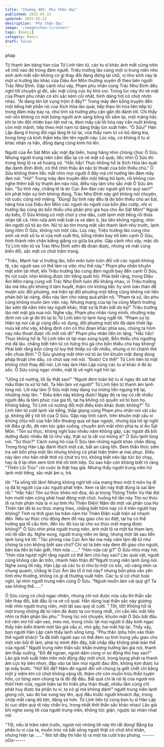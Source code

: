 ```yaml
---
title: "Chương 405: Phụ thân đại"
published: 2025-05-22
updated: 2025-05-22
description: 'Phụ thân đại'
image: '/images/han-li/cover/'
tags: [HanLi]
category: HanLi
draft: false
---
```


pháp

Từ thanh âm băng hàn của Tử Linh tiên tử, các tu sĩ khác ánh
mắt cũng nhìn về chỗ nào đó trong đám người.
Triệu trưởng lão cùng một vị trung niên nho sinh ánh mắt vẫn
không có gì thay đổi đang đứng tại chỗ, vị nho sinh này là một vị
trưởng lão khác của Diệu Âm Môn thường xuyên đi theo bên
người Trác Như Đình.
Gặp cảnh như vậy, Phạm phu nhân cùng Trác Như Đình đều nghĩ
tới chuyện gì đó, sắc mặt cũng cực kỳ khó coi.
Trong lúc này thì vẻ mặt của Phạm phu nhân có khí sắc kém cõi
nhất, hình dáng hơi có chút nhớn nhác.
"Ai đang lén lút vụng trộm ở đây?" Trong mây đen bỗng truyền
đến một tiếng hét phẫn nộ của Xích Hỏa lão quái, tiếp theo lôi hỏa
liên tiếp từ trong đám mây bay ra, như linh xà hướng phụ cận gần
đó đánh tới.
Chỉ thấy nơi vốn không có một bóng người ánh sáng bỗng tối
sầm lại, một mảng hắc khí to lớn đột nhiên bạo liệt mở ra, đem
mấy cái lôi hỏa này cắn nuốt không còn một mảnh, tiếp theo một
nam tử dáng thấp lùn xuất hiện.
"Ô Sửu!"
Hàn Lập đang ở trong đội ngũ lặng lẽ lùi lại, vừa thấy nam tử có
bộ dáng kia, trong lòng cả kinh thầm kêu lên tên người này.
Lúc này, có không ít tu sĩ khác nhận ra hắn, đồng dạng cũng kinh
hô lên.

Người của Ẩn Sát Môn sắc mặt đại biến, hung hăng nhìn chòng
chọc Ô Sửu.
Nhưng người trung niên cầm đầu lại có vẻ mặt cổ quái, liếc nhìn
Ô Sửu thì trong lòng lộ ra vẻ hoảng sợ.
"Hắc hắc! Thực không hổ là Xích Hỏa lão quái đại danh đỉnh đỉnh,
có thể nhìn thấu ẩn nặc bí thuật của bổn thiếu chủ." Ô Sửu không
thèm liếc mắt nhìn mọi người ở đây mà chỉ hướng lên đám mây
đen nói.
"Hừ!" Trong mây đen truyền đến một tiếng hừ lạnh, rồi không còn
nghe thêm bất kỳ thanh âm nào nữa, điều này làm cho sắc mặt Ô
Sửu âm hàn.
"Sự tình này, chẳng lẽ là do Cực Âm đảo các ngươi giở trò quỷ
sao?" khi phát hiện sự tình không đúng, Trác Như Đình nãy giờ
không nói chuyện, rút cuộc cũng mở miệng.
"Đúng! Sự tình này đều là do bổn thiếu chủ an bài, hàng hóa của
Diệu Âm Môn các ngươi do người của bổn đảo cướp, nhị vị
trưởng lão cũng do bổn thiếu chủ phân phó giá họa cho Ẩn Sát
Môn!"
Ngoài dự kiến, Ô Sửu không có một chút ý che dấu, cười lạnh
một tiếng rồi thừa nhận tất cả. Hơn nữa ánh mắt toát ra vẻ dâm ô,
láo liên không ngừng, nhìn lên người nữ tử áo tím.
Nử tử áo tím trong mắt vẫn thanh lãnh như trước, lạnh lùng nhìn
Ô Sửu, không nói một câu.
Lúc này, Triệu trưởng lão cùng nho sinh và một số tu sĩ vừa mới
xuất thủ, bỗng nhiên bay tới bên cạnh Ô Sửu, hình thành nên
chân kiềng giằng co giữa ba phe.
Gặp cảnh như vậy, mặc dù Tử Linh tiên tử và Trác Như Đình sớm
đã đoán được, nhưng vẻ mặt cũng biến đổi, sắc mặt có chút trầm
trọng.

"Triệu, Mạnh hai vị trưởng lão, bổn môn luôn luôn đối với các
ngươi không tệ, các ngươi sao có thể làm ra việc như thế này."
Phạm phu nhân khuôn mặt sớm tái nhợt, khi Triệu trưởng lão
cùng đám người bay đến cạnh Ô Sửu, thì rút cuộc nhịn không
được lớn tiếng quát hỏi.
Phải biết rằng, trong Diệu Âm Môn nàng cùng với Trác Như Đình
luôn đối kháng nhau, vì Triệu trưởng lão mà tiêu phí không ít tâm
huyết, thậm chí không tiếc hy sinh bản thân để mượn sức đối
phương, mà hiện tại đối phương một tiếng cũng không nói liền
phản bội lại nàng, điều này làm cho nàng quá phẫn nộ.
"Phạm tả sứ, lão phu cũng không muốn làm việc này. Nhưng
mạng của tại hạ cùng Mạnh trưởng lão sớm đã nằm trên tay
người khác, thật sự là thân bất do kỷ!" Triệu trưởng lão nét mặt
già nua nói.
Nghe vậy, Phạm phu nhân rùng mình, nhướng mày định nói cái gì
đó thì lại bị Tử Linh tiên tử lạnh lùng ngắt lời.
"Phạm sư tỷ. Hiện tại nói cái gì cũng đều vô dụng, đối phương
một khi đã dám thiết lập mưu kế như vậy, khẳng định còn có thủ
đoạn khác phía sau, chúng ta hôm nay nếu thoát được rồi mới nói
đi!"
Phạm phu nhân liền im lặng.
"Hắc hắc! Thực không hổ là Tử Linh tiên tử tài mạo song tuyệt.
Bổn thiếu chủ ngưỡng mộ đã lâu. chẳng biết tiên tử có hứng thú
gả cho bổn thiếu chủ hay không! Phải biết rằng bổn công tử tuy
thê thiếp có rất nhiều, nhưng vị trí chánh thê vẫn chưa định." Ô
Sửu giương mắt nhìn nử tử áo tím khuôn mặt đang dùng pháp
thuật che dấu, có chút say mê nói.
"Được! Có thể!" Tử Linh tiên tử mặt không chút thay đổi nói.
Lời này làm Hàn Lập cùng các tu sĩ khác ở đó bị sốc.
Ô Sửu cũng ngạc nhiên, mặt lộ vẻ nghi ngờ hỏi lại:

"Uông cô nương, lời ấy thật sao!"
"Ngươi đem toàn bộ tu sĩ ngày đó sát hại mẫu thân ta xử tử hết.
Ta liền làm vợ ngươi!" Tử Linh tiên tử thanh âm lạnh lùng nói.
Lời này làm Ô Sửu mặt mày đang vui mừng liền ngưng trệ lại,
nhướng mày lên.
" Điều kiện này không được! Ngày đó ra tay có rất nhiều người
đều là tâm phúc của gia tổ, tại hạ không có quyền xử tử bọn họ.
Không bằng, Tử Linh cô nương đổi một điều kiện khác được
không?"
Tử Linh tiên tử cười lạnh vài tiếng, thấp giọng cùng Phạm phu
nhân nói vài câu gì, không để ý tới lời của Ô Sửu.
Gặp này tình cảnh, trên khuôn mặt xấu xí không chịu nổi của hắn
liền thoáng qua vẻ bạo ngược, nhưng tựa hồ lại nghĩ tới điều gì
đó, đè nén tức giận xuống, chuyển ánh mắt nhìn phía tu sĩ Ẩn Sát
Môn.
"Tôn sư thúc, không nghĩ bao nhiêu năm không gặp, các ngươi đã
bồi dưỡng được nhiều đệ tử như vậy, thật sự là rất vui mừng a!" Ô
Sửu lạnh lùng nói.
"Sư thúc?"
Cách xưng hô của Ô Sửu làm những người khác chấn động.
Trong lòng Hàn Lập đánh thịch một cái, bất an càng lớn. Đem
thần thức sớm tra xét bốn phía một lần nhưng không có phát hiện
thêm ai mai phục.
Điều này làm cho hắn nhất thời có chút trù trừ, không biết nên lập
tức bỏ chạy, hay là ở lại nhìn xem tình thế rồi tính tiếp.
Dù sao hắn còn không biết rõ ràng "Thiên Lôi Trúc" rút cuộc là
thật hay giả.
Nhưng thấy người trung niên hừ lạnh một tiếng, sắc mặt âm u, trả

lời:
"Ta sống tốt lắm! Nhưng không nghĩ tới vừa mang theo một ít môn
hạ đi ra đã bị người của các ngươi phát hiện. Xem ra lần này thật
đúng là sai lầm rồi."
"Hắc hắc! Tôn sư thúc khéo nói đùa, dù ai trong Thông Thiên Vụ
Hải đợi hơn mười năm cũng phải hoạt động một chút, huống hồ
lần này Tôn sư thúc đi ra hơn phân nửa là vì sự tình Hư Thiên
Điện! Năm đó một vài phần của Hư Thiên tàn đồ bị sư thúc mang
theo, chẳng biết hôm nay có ở trên người hay không? Tính ra thời
gian ba trăm năm Hư Thiên Điện xuất hiện sẽ nhanh đến. Nếu sư
thúc chủ động đem đồ này giao cho sư điệt, tại hạ có thể hướng
gia tổ cầu tình, đến lúc đó lưu lại cho sư thúc một mạng được
không?" Ô Sửu nhìn phía người trung niên, ánh mắt lộ ra một tia
tham lam, nói lời dẫn dụ.
Nghe xong, người trung niên im lặng, nhưng một lát sau liền lạnh
lùng trả lời:
"Tác phong của Cực Âm lão ma mấy năm làm đệ tử như chúng ta
còn không biết sao chứ? Chỉ sợ ta bên này đem đồ giao cho
ngươi, bên kia liền bị hắn giết. Hơn nữa ……"
"Hơn nữa cái gì?" Ô Sửu nhíu mày hỏi.
"Hơn nữa ngươi nghĩ rằng ngươi có thể làm chủ hay sao? Lão
quái vật, ngươi cũng không cần ẩn trốn, nhanh hiện thân
đi!"Người trung niên lạnh lùng nói.
Nghe xong lời này, Hàn Lập và các tu sĩ như bị một cú sốc, vội
vàng nhìn ra chung quanh, chẳng lẻ Cực Âm lão tổ ở nơi này?
nhưng bốn phía vẫn yên tĩnh như thường, không có gì dị thường
xuất hiện.
Các tu sĩ có chút hoài nghi, lại nhìn người trung niên cùng Ô Sửu.
"Ngươi muốn làm cái quỷ gì? Ta sao không thể……"

Ô Sửu cũng có chút ngạc nhiên, nhưng chỉ nói được nửa câu thì
thần sắc liền thay đổi, bắt đầu lộ ra vẻ cổ quái.
Hắn dùng loại thần sắc này giương mắt nhìn người trung niên,
một lát sau quỷ dị cười. " Tốt, tốt! Không hổ là một trong những đệ
tử năm đó được ta coi trọng nhất, chỉ cần liếc mắt liền nhìn ra
thân phận lão phu."
Trong lúc nói chuyện, khuôn mặt Ô Sửu bắt đầu trở nên mơ hồ
vặn vẹo, méo mó, trong chốc lát mọi người ở đây kinh ngạc thấy
hắn biến thành một lão già xấu xí, nhỏ gầy, hai mắt híp lại.
Thấy vậy, bọn người Hàn Lập cảm thấy lạnh sống lưng.
"Phụ thân (phụ hồn vào thân thể người khác)! Ta đã biết ngươi
sao có thể đem sự tình trọng yếu giao cho một vãn bối đi làm,
phải tự mình đến đây, bất chấp đây không phải bản thể của
ngươi." Người trung niên thần sắc khẩn trương hướng lão già nói,
thanh âm thấp xuống.
"Đồ đệ ngoan, ngươi dám cùng vi sư động thủ hay sao?"
Lão già mới xuất hiện trên môi động đậy một chút, trong bụng
phát ra thanh âm cực kỳ bén nhọn, đập vào tai làm mọi người đau
đớn, không kìm được lui lại mấy bước.
"Hừ! Đồ đệ? Năm đó ngươi đối với chúng ta giết chết chỉ bằng
một ý niệm khi có chút không vâng lời, thậm chí còn muốn trừu
thần luyện hồn, có từng xem chúng ta là đồ đệ đâu. Bất quá chỉ là
nô lệ của ngươi mà thôi! Hơn nữa, ngươi hiện tại thi triển phụ thân
thuật, nhiều lắm cũng chỉ phát huy được ba phần tu vi, ta có gì mà
không dám!" người trung niên lạnh giọng nói, sau đó hai vung tay
lên, quỷ đầu trước người khoách đại, trong chớp mắt càng dữ
tợn, đáng sợ hơn.
Tử Linh tiên tử cùng bọn tu sĩ Hàn Lập bị cục diện quỷ dị này
chấn trụ, trong nhất thời thần sắc khác nhau!
Lão giả khi nghe xong lời của người trung niên, không tức giận,
ngược lại nhàn nhạt nói

"Tốt, nếu là trăm năm trước, ngươi nói những lời này thì rất đúng!
Bằng ba phần tu vi của ta, muốn tróc nã bắt sống ngươi thật có
chút khó khăn, nhưng hiện tại ……"
Nói tới đây thì hắn lộ ra một tia cười trào phúng.
------oOo------
